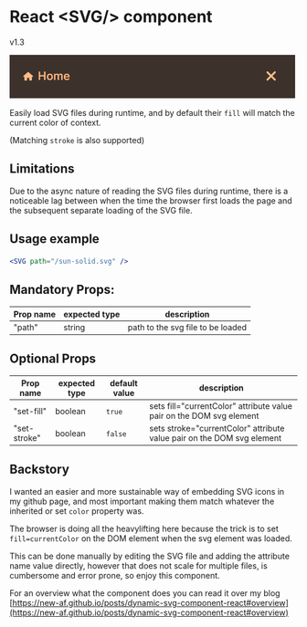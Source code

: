 # React <SVG\/> component

v1.3

![screenshot image of an <SVG/> component in action on by blog](./svg%203.png)

Easily load SVG files during runtime, and by default their `fill` will match the current color of context.

(Matching `stroke` is also supported)

## Limitations

Due to the async nature of reading the SVG files during runtime, there is a noticeable lag between when the time the browser first loads the page and the subsequent separate loading of the SVG file.

## Usage example

```jsx
<SVG path="/sun-solid.svg" />
```

## Mandatory Props:

| **Prop name** | **expected type** | **description**                   |
| ------------- | ----------------- | --------------------------------- |
| "path"        | string            | path to the svg file to be loaded |

## Optional Props

| **Prop name** | **expected type** | **default value** | **description**                                                        |
| ------------- | ----------------- | ----------------- | ---------------------------------------------------------------------- |
| "set-fill"    | boolean           | `true`            | sets fill="currentColor" attribute value pair on the DOM svg element   |
| "set-stroke"  | boolean           | `false`           | sets stroke="currentColor" attribute value pair on the DOM svg element |

## Backstory

I wanted an easier and more sustainable way of embedding SVG icons in my github page, and most important making them match whatever the inherited or set `color` property was.

The browser is doing all the heavylifting here because the trick is to set `fill=currentColor` on the DOM element when the svg element was loaded.

This can be done manually by editing the SVG file and adding the attribute name value directly, however that does not scale for multiple files, is cumbersome and error prone, so enjoy this component.

For an overview what the component does you can read it over my blog [https://new-af.github.io/posts/dynamic-svg-component-react#overview](https://new-af.github.io/posts/dynamic-svg-component-react#overview)
